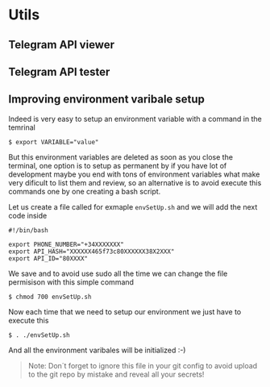 # Utils

## Telegram API viewer

## Telegram API tester

## Improving environment varibale setup

Indeed is very easy to setup an environment variable with a command in the temrinal

```
$ export VARIABLE="value"
```

But this environment variables are deleted as soon as you close the terminal, one option is to setup as permanent by if you have lot of development maybe you end with tons of environment variables what make very dificult to list them and review, so an alternative is to avoid execute this commands one by one creating a bash script.

Let us create a file called for exmaple `envSetUp.sh` and we will add the next code inside

```
#!/bin/bash

export PHONE_NUMBER="+34XXXXXXX"
export API_HASH="XXXXXX465f73c80XXXXXX38X2XXX"
export API_ID="80XXXX"
```

We save and to avoid use sudo all the time we can change the file permisison with this simple command

```
$ chmod 700 envSetUp.sh
```

Now each time that we need to setup our environment we just have to execute this

```
$ . ./envSetUp.sh
```

And all the environment varibales will be initialized :-)

> Note: Don´t forget to ignore this file in your git config to avoid upload to the git repo by mistake and reveal all your secrets!


